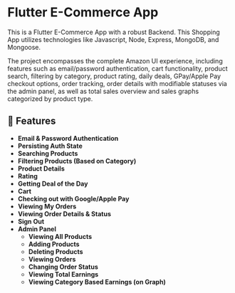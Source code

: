 # Flutter E-Commerce App

This is a Flutter E-Commerce App with a robust Backend. This Shopping App utilizes technologies like Javascript, Node, Express, MongoDB, and Mongoose.

The project encompasses the complete Amazon UI experience, including features such as email/password authentication, cart functionality, product search, filtering by category, product rating, daily deals, GPay/Apple Pay checkout options, order tracking, order details with modifiable statuses via the admin panel, as well as total sales overview and sales graphs categorized by product type.

## 📌 Features

* **Email & Password Authentication**
* **Persisting Auth State**
* **Searching Products**
* **Filtering Products (Based on Category)**
* **Product Details**
* **Rating**
* **Getting Deal of the Day**
* **Cart**
* **Checking out with Google/Apple Pay**
* **Viewing My Orders**
* **Viewing Order Details & Status**
* **Sign Out**
* **Admin Panel**
    * **Viewing All Products**
    * **Adding Products**
    * **Deleting Products**
    * **Viewing Orders**
    * **Changing Order Status**
    * **Viewing Total Earnings**
    * **Viewing Category Based Earnings (on Graph)**